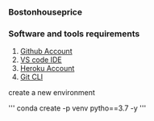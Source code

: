 ### Bostonhouseprice

### Software and tools requirements

1. [Github Account](https://github.com/)
2. [VS code IDE](https://code.visualstudio.com/)
3. [Heroku Account](https://www.heroku.com/)
4. [Git CLI](https://cli.github.com/)

create a new environment

'''
conda create -p venv pytho==3.7 -y
'''